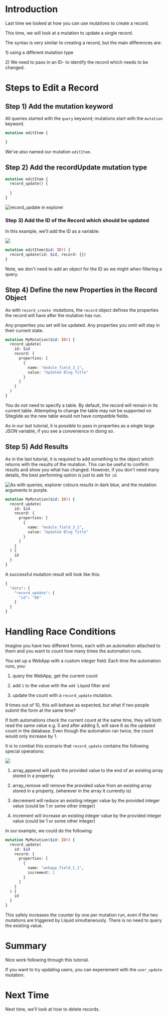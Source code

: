 
# Introduction

Last time we looked at how you can use mutations to create a record.

This time, we will look at a mutation to update a single record.

The syntax is very similar to creating a record, but the main differences are:

1\) using a different mutation type

2\) We need to pass in an ID- to identify the record which needs to be changed.

# Steps to Edit a Record

## Step 1) Add the mutation keyword

All queries started with the `query` keyword; mutations start with the `mutation `keyword.&#x20;

```graphql
mutation editItem {

}
```

We've also named our mutation `editItem`.

## &#x20;Step 2) Add the recordUpdate mutation type

```graphql
mutation editItem {
  record_update() {
  
  }
}
```

![record_update in explorer](./../.gitbook/assets/archbee_uploads/WyXL88rOzhIXMnluS9vjT_image.png)

### Step 3) Add the ID of the Record which should be updated

In this example, we'll add the ID as a variable:

![](./../.gitbook/assets/archbee_uploads/YSPaqqc0krnx2_8HAp332_image.png)

```graphql
mutation editItem($id: ID!) {
  record_update(id: $id, record: {})
}
```

Note, we don't need to add an object for the ID as we might when filtering a query.

## Step 4) Define the new Properties in the Record Object

As with `record_create `mutations, the `record` object defines the properties the record will have after the mutation has run.&#x20;

Any properties you set will be updated. Any properties you omit will stay in their current state.

```graphql
mutation MyMutation($id: ID!) {
  record_update(
    id: $id
    record: {
      properties: [
        {
          name: "module_field_3_1",
          value: "Updated Blog Title"
        }
      ]
    }
  )
}

```

You do not need to specify a table. By default, the record will remain in its current table. Attempting to change the table may not be supported on Siteglide as the new table would not have compatible fields.

As in our last tutorial, it is possible to pass in properties as a single large JSON variable, if you see a convenience in doing so.

## Step 5) Add Results

As in the last tutorial, it is required to add something to the object which returns with the results of the mutation. This can be useful to confirm results and show you what has changed. However, if you don't need many details, the best performing option is just to ask for `id`.

![As with queries, explorer colours results in dark blue, and the mutation arguments in purple.](./../.gitbook/assets/archbee_uploads/kwXEvRZEULGovBFGw7xMV_image.png)

```graphql
mutation MyMutation($id: ID!) {
  record_update(
    id: $id
    record: {
      properties: [
        {
          name: "module_field_3_1",
          value: "Updated Blog Title"
        }
      ]
    }
  ) {
    id
  }
}

```

A successful mutation result will look like this:

```graphql
{
  "data": {
    "record_update": {
      "id": "96"
    }
  }
}
```

# Handling Race Conditions

Imagine you have two different forms, each with an automation attached to them and you want to count how many times the automation runs.&#x20;

You set up a WebApp with a custom integer field. Each time the automation runs, you:

1.  query the WebApp, get the current count

2.  add `1` to the value with the `add `Liquid filter and

3.  update the count with a `record_update` mutation.&#x20;

9 times out of 10, this will behave as expected, but what if two people submit the form at the same time?&#x20;

If both automations check the current count at the same time, they will both read the same value e.g. 5 and after adding 5, will save 6 as the updated count in the database. Even though the automation ran twice, the count would only increase by 1.

It is to combat this scenario that `record_update` contains the following special operations:

![](./../.gitbook/assets/archbee_uploads/Bo3sIeh28w_wYdXjZETo__image.png)

1.  array\_append will push the provided value to the end of an existing array stored in a property.

2.  array\_remove will remove the provided value from an existing array stored in a property, (wherever in the array it currently is)

3.  decrement will reduce an existing integer value by the provided integer value (could be 1 or some other integer)

4.  increment will increase an existing integer value by the provided integer value (could be 1 or some other integer)

In our example, we could do the following:

```graphql
mutation MyMutation($id: ID!) {
  record_update(
    id: $id
    record: {
      properties: [
        {
          name: "webapp_field_1_1",
          increment: 1
        }
      ]
    }
  ) {
    id
  }
}
```

This safely increases the counter by one per mutation run, even if the two mutations are triggered by Liquid simultaneously. There is no need to query the existing value.&#x20;

# Summary

Nice work following through this tutorial.

If you want to try updating users, you can experiement with the `user_update` mutation.

# Next Time

Next time, we'll look at how to delete records.